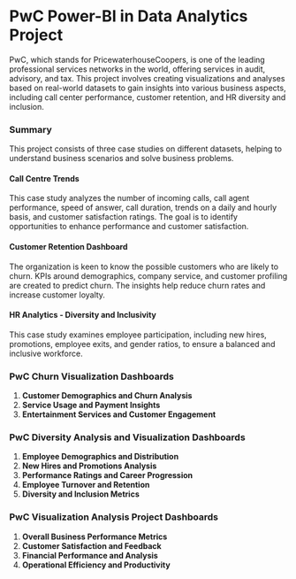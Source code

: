 # PwC Power-BI in Data Analytics Project

PwC, which stands for PricewaterhouseCoopers, is one of the leading professional services networks in the world, offering services in audit, advisory, and tax. This project involves creating visualizations and analyses based on real-world datasets to gain insights into various business aspects, including call center performance, customer retention, and HR diversity and inclusion.

### Summary

This project consists of three case studies on different datasets, helping to understand business scenarios and solve business problems.

#### Call Centre Trends
This case study analyzes the number of incoming calls, call agent performance, speed of answer, call duration, trends on a daily and hourly basis, and customer satisfaction ratings. The goal is to identify opportunities to enhance performance and customer satisfaction.

#### Customer Retention Dashboard
The organization is keen to know the possible customers who are likely to churn. KPIs around demographics, company service, and customer profiling are created to predict churn. The insights help reduce churn rates and increase customer loyalty.

#### HR Analytics - Diversity and Inclusivity
This case study examines employee participation, including new hires, promotions, employee exits, and gender ratios, to ensure a balanced and inclusive workforce.

### PwC Churn Visualization Dashboards
1. **Customer Demographics and Churn Analysis**
2. **Service Usage and Payment Insights**
3. **Entertainment Services and Customer Engagement**

### PwC Diversity Analysis and Visualization Dashboards
1. **Employee Demographics and Distribution**
2. **New Hires and Promotions Analysis**
3. **Performance Ratings and Career Progression**
4. **Employee Turnover and Retention**
5. **Diversity and Inclusion Metrics**

### PwC Visualization Analysis Project Dashboards
1. **Overall Business Performance Metrics**
2. **Customer Satisfaction and Feedback**
3. **Financial Performance and Analysis**
4. **Operational Efficiency and Productivity**


